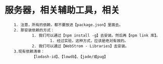 # 服务器，相关辅助工具，相关

        1. 注意，所有的依赖，都不要放进【package.json】里面去。
        2. 那安装依赖的方式：
                1. 我们可以通过【npm install -g】去安装。然后再【npm link 库】。
                        1. 经过实验，这种方式，应该是绝对有效的。
                2. 我们可以通过【WebStrom - Libraries】去安装。
        3.现有依赖清单：
                【lodash-id】、【lowdb】、【jade/或pug】
